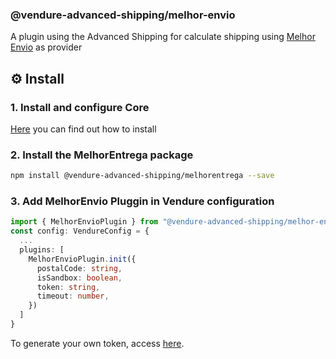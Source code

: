 ### @vendure-advanced-shipping/melhor-envio
A plugin using the Advanced Shipping for calculate shipping using [Melhor Envio](https://melhorenvio.com.br/) as provider

## ⚙️ Install
### 1. Install and configure Core
[Here](https://github.com/miniverso/vendure-advanced-shipping) you can find out how to install

### 2. Install the MelhorEntrega package
```bash
npm install @vendure-advanced-shipping/melhorentrega --save
```

### 3. Add MelhorEnvio Pluggin in Vendure configuration
```typescript
import { MelhorEnvioPlugin } from "@vendure-advanced-shipping/melhor-envio";
const config: VendureConfig = {
  ...
  plugins: [
    MelhorEnvioPlugin.init({
      postalCode: string,
      isSandbox: boolean,
      token: string,
      timeout: number,
    })
  ]
}
```
To generate your own token, access [here](https://melhorenvio.com.br/painel/gerenciar/tokens). 